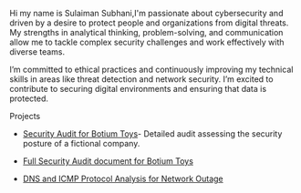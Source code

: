 Hi my name is Sulaiman Subhani,I'm passionate about cybersecurity and driven by a desire to protect people and organizations from digital threats. My strengths in analytical thinking, problem-solving, and communication allow me to tackle complex security challenges and work effectively with diverse teams.

I’m committed to ethical practices and continuously improving my technical skills in areas like threat detection and network security. I’m excited to contribute to securing digital environments and ensuring that data is protected.

Projects
- [Security Audit for Botium Toys](https://github.com/Aizensosuke13/security-audit)- Detailed audit assessing the security posture of a fictional company.
- [Full Security Audit document for Botium Toys](https://github.com/Aizensosuke13/security-audit/blob/main/Controls%20and%20compliance%20checklist.pdf)

- [DNS and ICMP Protocol Analysis for Network Outage](https://github.com/Aizensosuke13/DNS-and-ICMP-Protocol-Analysis-for-Network-Outage) 
  





